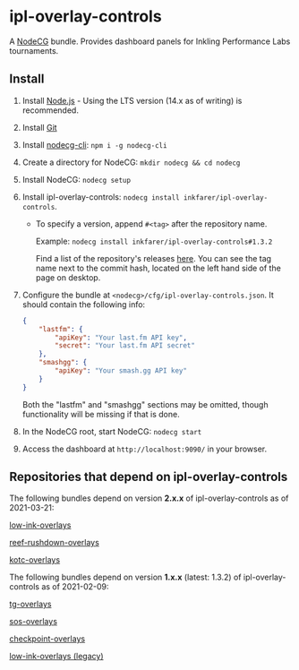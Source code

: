 # ipl-overlay-controls

A [NodeCG](https://github.com/nodecg/nodecg) bundle. Provides dashboard panels for Inkling Performance Labs tournaments.

## Install

1. Install [Node.js](https://nodejs.org/en/) - Using the LTS version (14.x as of writing) is recommended.

1. Install [Git](https://git-scm.com/)

1. Install [nodecg-cli](https://github.com/nodecg/nodecg-cli): `npm i -g nodecg-cli`

1. Create a directory for NodeCG: `mkdir nodecg && cd nodecg`

1. Install NodeCG: `nodecg setup`

1. Install ipl-overlay-controls: `nodecg install inkfarer/ipl-overlay-controls`.
	
	* To specify a version, append `#<tag>` after the repository name.

		Example: `nodecg install inkfarer/ipl-overlay-controls#1.3.2`

		Find a list of the repository's releases [here](https://github.com/inkfarer/ipl-overlay-controls/releases).
		You can see the tag name next to the commit hash, located on the left hand side of the page on desktop.

1. Configure the bundle at `<nodecg>/cfg/ipl-overlay-controls.json`. It should contain the following info:

	```json
	{
		"lastfm": {
			"apiKey": "Your last.fm API key",
			"secret": "Your last.fm API secret"
		},
		"smashgg": {
			"apiKey": "Your smash.gg API key"
		}
	}
	```

	Both the "lastfm" and "smashgg" sections may be omitted, though functionality will be missing if that is done.

1. In the NodeCG root, start NodeCG: `nodecg start`

1. Access the dashboard at `http://localhost:9090/` in your browser.

## Repositories that depend on ipl-overlay-controls

The following bundles depend on version **2.x.x** of ipl-overlay-controls as of 2021-03-21:

[low-ink-overlays](https://github.com/inkfarer/low-ink-overlays)

[reef-rushdown-overlays](https://github.com/IPLSplatoon/reef-rushdown-overlays)

[kotc-overlays](https://github.com/IPLSplatoon/kotc-overlays)

The following bundles depend on version **1.x.x** (latest: 1.3.2) of ipl-overlay-controls as of 2021-02-09:

[tg-overlays](https://github.com/inkfarer/tg-overlays) 

[sos-overlays](https://github.com/inkfarer/sos-overlays)

[checkpoint-overlays](https://github.com/inkfarer/checkpoint-overlays)

[low-ink-overlays (legacy)](https://github.com/inkfarer/low-ink-overlays/tree/legacy)
